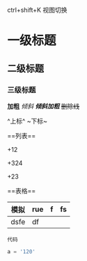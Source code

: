 ​					
ctrl+shift+K 视图切换
# 一级标题
## 二级标题
### 三级标题
**加粗**
*倾斜*
***倾斜加粗***
~~删除线~~
<!-- -->
^上标^
~下标~

==列表==

+12

+324

+23

==表格==

| 模拟 | rue  | f    | fs   |
| ---- | ---- | ---- | ---- |
| dsfe | df   |      |      |

`代码`

```python
a = '120'
```





















